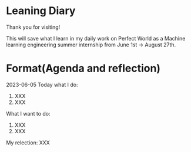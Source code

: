 # Leaning Diary
Thank you for visiting!

This will save what I learn in my daily work on Perfect World as a Machine learning engineering summer internship from June 1st -> August 27th.

# Format(Agenda and reflection)
2023-06-05
Today what I do:
1. XXX
2. XXX

What I want to do:
1. XXX
2. XXX

My relection:
XXX
